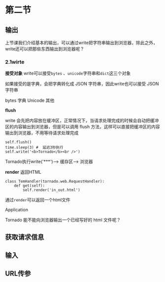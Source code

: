 # 第二节 
## 输出
上节课我们介绍基本的输出，可以通过write把字符串输出到浏览器，除此之外，write还可以把那些东西输出到浏览器呢？
### 2.1wirte
**接受对象**
write可以接受`bytes` 、`unicode`字符串和`dict`这三个对象

如果接受的是字典，会把字典转化成 JSON 字符串，因此write也可以接受 JSON 字符串

bytes
字典
Unicode
其他



**flush**

write 会先把内容放在缓冲区，正常情况下，当请求处理完成的时候会自动把缓冲区的内容输出到浏览器，但是可以调用 flush 方法，这样可以直接把缓冲区的内容输出到浏览器，不用等待请求处理完成
```
self.flush()
time.sleep(3) #  延迟3秒执行
self.write('<b>Tornado</b><br />')
```
Tornado执行write('***')--> 缓存区--> 浏览器

**render**
返回HTML
```
class TemHandler(tornado.web.RequestHandler):
    def get(self):
        self.render('in_out.html')
```
通过`render`可以返回一个html文件

Application

Tornado 能不能向浏览器输出一个已经写好的 html 文件呢？

## 获取请求信息
## 输入
## URL传参